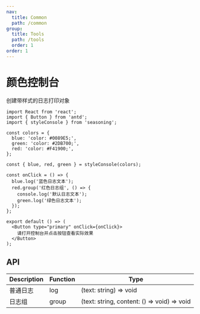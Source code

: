 ```yaml
---
nav:
  title: Common
  path: /common
group:
  title: Tools
  path: /tools
  order: 1
order: 1
---
```


# 颜色控制台

创建带样式的日志打印对象

```tsx
import React from 'react';
import { Button } from 'antd';
import { styleConsole } from 'seasoning';

const colors = {
  blue: 'color: #0089E5;',
  green: 'color: #2DB700;',
  red: 'color: #F41900;',
};

const { blue, red, green } = styleConsole(colors);

const onClick = () => {
  blue.log('蓝色日志文本');
  red.group('红色日志组', () => {
    console.log('默认日志文本');
    green.log('绿色日志文本');
  });
};

export default () => (
  <Button type="primary" onClick={onClick}>
    请打开控制台并点击按钮查看实际效果
  </Button>
);
```

## API

| Description | Function | Type                                        |
| ----------- | -------- | ------------------------------------------- |
| 普通日志    | log      | (text: string) => void                      |
| 日志组      | group    | (text: string, content: () => void) => void |
